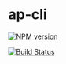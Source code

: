 # ap-cli

[![NPM version](https://img.shields.io/npm/v/brick.js.svg?style=flat)](https://www.npmjs.com/package/ap-cli)

[![Build Status](https://travis-ci.org/brick-js/brick.js.svg?branch=master)](https://www.npmjs.com/package/ap-cli)